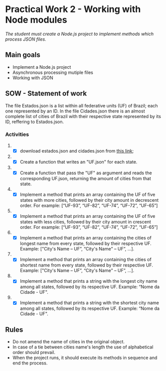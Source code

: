 # Practical Work 2 - Working with Node modules

_The student must create a Node.js project to implement methods which process JSON files._

## Main goals

-   Implement a Node.js project
-   Asynchronous processing mutiple files
-   Working with JSON

## SOW - Statement of work

The file Estados.json is a list within all federative units (UF) of Brazil; each one represented by an ID. In the file Cidades.json there is an almost complete list of cities of Brazil with their respective state represented by its ID, reffering to Estados.json.

### Activities

1.  -   [x] download estados.json and cidades.json from [this link](https://github.com/felipefdl/cidades-estados-brasil-json);

2.  -   [x] Create a function that writes an "UF.json" for each state.
3.  -   [x] Create a function that pass the "UF" as argument and reads the corresponding UF.json, returning the amount of cities from that state.
4.  -   [x] Implement a method that prints an array containing the UF of five states with more cities, followed by their city amount in decrescent order. For example: [“UF-93”, “UF-82”, “UF-74”, “UF-72”, “UF-65”]
5.  -   [x] Implement a method that prints an array containing the UF of five states with less cities, followed by their city amount in crescent order. For example: [“UF-93”, “UF-82”, “UF-74”, “UF-72”, “UF-65”]
6.  -   [x] Implement a method that prints an array containing the cities of longest name from every state, followed by their respective UF. Example: ["City's Name – UF”, “City's Name" – UF”, ...].
7.  -   [x] Implement a method that prints an array containing the cities of shortest name from every state, followed by their respective UF. Example: ["City's Name – UF”, “City's Name" – UF”, ...].
8.  -   [x] Implement a method that prints a string with the longest city name among all states, followed by its respective UF. Example: “Nome da Cidade - UF".
9.  -   [x] Implement a method that prints a string with the shortest city name among all states, followed by its respective UF. Example: “Nome da Cidade - UF".

## Rules

-   Do not amend the name of cities in the original object.
-   In case of a tie between cities name's length the use of alphabetical order should prevail.
-   When the project runs, it should execute its methods in sequence and end the process.
